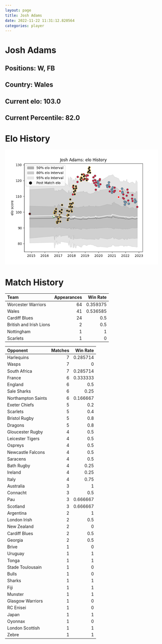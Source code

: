 ```yaml
---  
layout: page  
title: Josh Adams  
date: 2022-11-22 11:31:12.820564  
categories: player  
---
```

# Josh Adams

## Positions: W, FB

## Country: Wales

## Current elo: 103.0

## Current Percentile: 82.0

# Elo History


![elo history](history_JoshAdams.png)
# Match History


| Team                    |   Appearances |   Win Rate |
|:------------------------|--------------:|-----------:|
| Worcester Warriors      |            64 |   0.359375 |
| Wales                   |            41 |   0.536585 |
| Cardiff Blues           |            24 |   0.5      |
| British and Irish Lions |             2 |   0.5      |
| Nottingham              |             1 |   1        |
| Scarlets                |             1 |   0        |

| Opponent           |   Matches |   Win Rate |
|:-------------------|----------:|-----------:|
| Harlequins         |         7 |   0.285714 |
| Wasps              |         7 |   0        |
| South Africa       |         7 |   0.285714 |
| France             |         6 |   0.333333 |
| England            |         6 |   0.5      |
| Sale Sharks        |         6 |   0.25     |
| Northampton Saints |         6 |   0.166667 |
| Exeter Chiefs      |         5 |   0.2      |
| Scarlets           |         5 |   0.4      |
| Bristol Rugby      |         5 |   0.8      |
| Dragons            |         5 |   0.8      |
| Gloucester Rugby   |         4 |   0.5      |
| Leicester Tigers   |         4 |   0.5      |
| Ospreys            |         4 |   0.5      |
| Newcastle Falcons  |         4 |   0.5      |
| Saracens           |         4 |   0.5      |
| Bath Rugby         |         4 |   0.25     |
| Ireland            |         4 |   0.25     |
| Italy              |         4 |   0.75     |
| Australia          |         3 |   1        |
| Connacht           |         3 |   0.5      |
| Pau                |         3 |   0.666667 |
| Scotland           |         3 |   0.666667 |
| Argentina          |         2 |   1        |
| London Irish       |         2 |   0.5      |
| New Zealand        |         2 |   0        |
| Cardiff Blues      |         2 |   0.5      |
| Georgia            |         2 |   0.5      |
| Brive              |         1 |   0        |
| Uruguay            |         1 |   1        |
| Tonga              |         1 |   1        |
| Stade Toulousain   |         1 |   0        |
| Bulls              |         1 |   0        |
| Sharks             |         1 |   1        |
| Fiji               |         1 |   1        |
| Munster            |         1 |   1        |
| Glasgow Warriors   |         1 |   0        |
| RC Enisei          |         1 |   0        |
| Japan              |         1 |   1        |
| Oyonnax            |         1 |   0        |
| London Scottish    |         1 |   1        |
| Zebre              |         1 |   1        |